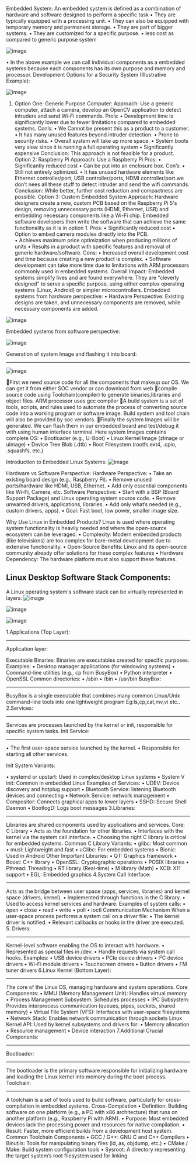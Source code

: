 
Embedded System:
An embedded system is defined as a combination of hardware and software designed to perform a specific task
•	They are typically equipped with a processing unit.
•	They can also be equipped with temporary memory and permanent storage.
•	They are part of bigger systems.
•	They are customized for a specific purpose.
•	less cost as compared to generic purpose system

  ![image](https://github.com/user-attachments/assets/58990272-8837-4258-9e1c-adbf1e820b16)



  

•	In the above example we can call individual components as a embedded systems because each components has its own purpose and memory and processor.
Development Options for a Security System (Illustrative Example):



![image](https://github.com/user-attachments/assets/eb19494d-9a42-4385-9155-abb4ebc6bc15)


 





1.	Option One: Generic Purpose Computer:
Approach: Use a generic computer, attach a camera, develop an OpenCV application to detect intruders and send Wi-Fi commands.
Pro’s:
•	Development time is significantly lower due to fewer limitations compared to embedded systems.
Con’s:
•	We Cannot be present this as a product to a customer.
•	It has many unused features beyond intruder detection. 
•	 Prone to security risks. 
•	Overall system will take up more space. 
•	 System boots very slow since it is running a full operating system
•	 Significantly expensive 
 Conclusion: This approach is not feasible for a product.				
Option 2: Raspberry Pi
Approach: Use a Raspberry Pi
Pros:
•	Significantly reduced cost 
•	Can be put into an enclosure box.
Con’s:
•	Still not entirely optimized.
•	It has unused hardware elements like Ethernet controller/port, USB controller/ports, HDMI controller/port.we don’t nees all these stuff to detect intruder and send the wifi commands.
Conclusion: While better, further cost reduction and compactness are possible.
Option 3: Custom Embedded System
Approach: Hardware designers create a new, custom PCB based on the Raspberry Pi 5's design, removing unnecessary ports (HDMI, Ethernet, USB) and embedding necessary components like a Wi-Fi chip. Embedded software developers then write the software that can achieve the same functionality as it is in option 1.
Pros:
•	Significantly reduced cost 
•	Option to embed camera modules directly into the PCB.  
•	Achieves maximum price optimization when producing millions of units 
•	Results in a product with specific features and removal of generic hardware/software.
 Cons: 
•	Increased overall development cost and time because creating a new product is complex. 
•	Software development can take more time due to limitations with ARM processors commonly used in embedded systems.
Overall Impact: Embedded systems simplify lives and are found everywhere. They are "cleverly designed" to serve a specific purpose, using either complex operating systems (Linux, Android) or simpler microcontrollers.
Embedded systems from hardware perspective:
•	Hardware Perspective: Existing designs are taken, and unnecessary components are removed, while necessary components are added.
       


![image](https://github.com/user-attachments/assets/e9637d01-a384-4d47-b3a3-e0c2e353b1b9)




     

Embedded systems from software perspective:

![image](https://github.com/user-attachments/assets/8e5158df-b816-45ad-9cfa-21bf66b05ebf)



 


Generation of system Image and flashing it into board:
_________________________________________________________
![image](https://github.com/user-attachments/assets/c17b6f40-c36d-4471-88db-8b2566f2136f)

 
First we need source code for all the components that makeup our OS. We can get it from either SOC vendor or can download from web
compile source code using Toolchain(compiler) to generate binaries,libraries and object files. ARM processor uses gcc compiler
A build system is a set of tools, scripts, and rules used to automate the process of converting source code into a working program or software image. Build system and tool chain will also be provided by soc vendors.
Finally the system Images will be generated. We can flash them in our embedded board and test/debug it with using human interface terminal.
Here system Images contains complete OS:
•	Bootloader (e.g., U-Boot)
•	Linux Kernel Image (zImage or uImage)
•	Device Tree Blob (.dtb)
•	Root Filesystem (rootfs.ext4, .cpio, .squashfs, etc.)


Introduction to Embedded Linux Systems:
![image](https://github.com/user-attachments/assets/17ad1354-de11-4a36-9a04-71d388b2d49c)

Hardware vs Software Perspective:
Hardware Perspective:
•	Take an existing board design (e.g., Raspberry Pi).
•	Remove unused ports/hardware like HDMI, USB, Ethernet.
•	Add only essential components like Wi-Fi, Camera, etc.
Software Perspective:
•	Start with a BSP (Board Support Package) and Linux operating system  source code.
•	Remove unwanted drivers, applications, libraries.
•	Add only what’s needed (e.g., custom drivers, apps).
•	Goal: Fast boot, low power, smaller image size.

Why Use Linux in Embedded Products?
Linux is used where operating system functionality is heavily needed and where the open-source ecosystem can be leveraged.
•	Complexity: Modern embedded products (like televisions) are too complex for bare-metal development due to extensive functionality.
•	Open-Source Benefits: Linux and its open-source community already offer solutions for these complex features
•	Hardware Dependency: The hardware platform must also support these features.


Linux Desktop Software Stack Components:
--------------------------------------------
A Linux operating system's software stack can be virtually represented in layers:
![image](https://github.com/user-attachments/assets/ec99be90-8f21-49cc-9362-cdc3bf9a40e9)

![image](https://github.com/user-attachments/assets/fa9e513f-5216-4a02-85c3-9a0cfeb14db9)

![image](https://github.com/user-attachments/assets/ceb39c63-5503-47a9-b234-b93c67b867e7)



  1.Applications (Top Layer):
  ______________________
Application layer:

Executable Binaries:
Binaries are executables created for specific purposes.
Examples:
•	Desktop manager applications (for windowing systems)
•	Command-line utilities (e.g., cp from BusyBox)
•	Python interpreter
•	OpenSSL
Common directories:
•	/sbin
•	/bin
•	/usr/bin
BusyBox:
__________
BusyBox is a single executable that combines many common Linux/Unix command-line tools into one lightweight program
Eg:ls,cp,cat,mv,vi etc..
2.Services:
___________
Services are processes launched by the kernel or init, responsible for specific system tasks.
Init Service:
____________
•	The first user-space service launched by the kernel.
•	Responsible for starting all other services.

Init System Variants:

•	systemd or upstart: Used in complex/desktop Linux systems
•	System V init: Common in embedded Linux
Examples of Services:
•	UDEV: Device discovery and hotplug support
•	Bluetooth Service: listening Bluetooth devices and connecting
•	Network Service: network management
•	Compositor: Connects graphical apps to lower layers
•	SSHD: Secure Shell Daemon
•	BootlogD: Logs boot messages
3.Libraries:
___________________
Libraries are shared components used by applications and services.
Core: C Library
•	Acts as the foundation for other libraries.
•	Interfaces with the kernel via the system call interface.
•	Choosing the right C library is critical for embedded systems.
Common C Library Variants:
•	glibc: Most common
•	musl: Lightweight and fast
•	uClibc: For embedded systems
•	Bionic: Used in Android
Other Important Libraries:
•	QT: Graphics framework
•	Boost: C++ library
•	OpenSSL: Cryptographic operations
•	POSIX libraries
•	Pthread: Threading
•	RT library (Real-time)
•	M library (Math)
•	XCB: X11 support
•	EGL: Embedded graphics
4.System Call Interface:
_________________________
Acts as the bridge between user space (apps, services, libraries) and kernel space (drivers, kernel).
•	Implemented through functions in the C library.
•	Used to access kernel services and hardware.
Examples of system calls:
•	open
•	close
•	read
•	write
•	poll
•	ioctl
Communication Mechanism
When a user-space process performs a system call on a driver file:
•	The kernel driver is notified.
•	Relevant callbacks or hooks in the driver are executed.
5. Drivers:
_______________
Kernel-level software enabling the OS to interact with hardware.
•	Represented as special files in /dev.
•	Handle requests via system call hooks.
Examples:
•	USB device drivers
•	PCIe device drivers
•	I²C device drivers
•	Wi-Fi module drivers
•	Touchscreen drivers
•	Button drivers
•	FM tuner drivers
6.Linux Kernel (Bottom Layer):
______________________________
The core of the Linux OS, managing hardware and system operations.
Core Components:
•	MMU (Memory Management Unit): Handles virtual memory
•	Process Management Subsystem: Schedules processes
•	IPC Subsystem: Provides interprocess communication (queues, pipes, sockets, shared memory)
•	Virtual File System (VFS): Interfaces with user-space filesystems
•	Network Stack: Enables network communication through sockets
Linux Kernel API:
Used by kernel subsystems and drivers for:
•	Memory allocation
•	Resource management
•	Device interaction
7.Additional Crucial Components:
________________________________
Bootloader:
_____________
The bootloader is the primary software responsible for initializing hardware and loading the Linux kernel into memory during the boot process.
Toolchain:
________________
A toolchain is a set of tools used to build software, particularly for cross-compilation in embedded systems.
Cross-Compilation
•	Definition: Building software on one platform (e.g., a PC with x86 architecture) that runs on another platform (e.g., Raspberry Pi with ARM).
•	Purpose: Most embedded devices lack the processing power and resources for native compilation.
•	Result: Faster, more efficient builds from a development host system.
Common Toolchain Components
•	GCC / G++: GNU C and C++ Compilers
•	Binutils: Tools for manipulating binary files (ld, as, objdump, etc.)
•	CMake / Make: Build system configuration tools
•	Sysroot: A directory representing the target system’s root filesystem used for linking

